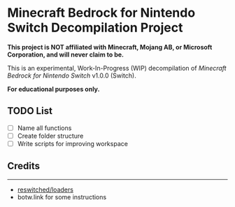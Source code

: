 # Minecraft Bedrock for Nintendo Switch Decompilation Project

**This project is NOT affiliated with Minecraft, Mojang AB, or Microsoft Corporation, and will never claim to be.**

This is an experimental, Work-In-Progress (WIP) decompilation of *Minecraft Bedrock for Nintendo Switch* v1.0.0 (Switch).

**For educational purposes only.**

## TODO List
- [ ] Name all functions
- [ ] Create folder structure
- [ ] Write scripts for improving workspace

## Credits
---
- [reswitched/loaders](https://github.com/reswitched/loaders)
- botw.link for some instructions
